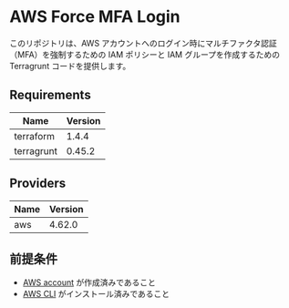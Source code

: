 # AWS Force MFA Login

このリポジトリは、AWS アカウントへのログイン時にマルチファクタ認証（MFA）を強制するための IAM ポリシーと IAM グループを作成するための Terragrunt コードを提供します。

## Requirements

| Name       | Version |
| ---------- | ------- |
| terraform  | 1.4.4   |
| terragrunt | 0.45.2  |

## Providers

| Name | Version |
| ---- | ------- |
| aws  | 4.62.0  |

## 前提条件

- [AWS account](https://aws.amazon.com/) が作成済みであること
- [AWS CLI](https://docs.aws.amazon.com/ja_jp/cli/latest/userguide/cli-chap-install.html) がインストール済みであること
